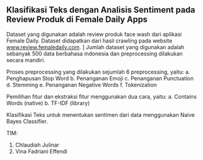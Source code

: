 Klasifikasi Teks dengan Analisis Sentiment pada Review Produk di Female Daily Apps
-------------------------------------------------------------------------------------

Dataset yang digunakan adalah review produk face wash dari aplikasi Female Daily. 
Dataset didapatkan dari hasil crawling pada website www.review.femaledaily.com. ]
Jumlah dataset yang digunakan adalah sebanyak 500 data berbahasa indonesia dan preprocessing dilakukan secara mandiri.

Proses preprocessing yang dilakukan sejumlah 6 preprocessing, yaitu:
a. Penghapusan Stop Word
b. Penanganan Emoji
c. Penanganan Punctuation
d. Stemming
e. Penanganan Negative Words
f. Tokenization

Pemilihan fitur dan ekstraksi fitur menggunakan dua cara, yaitu:
a. Contains Words (native)
b. TF-IDF (library)

Klasifikasi Teks untuk menentukan sentimen dari data menggunakan Naive Bayes Classifier.

TIM:
1. Chlaudiah Julinar 
2. Vina Fadriani Effendi
